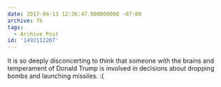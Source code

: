 ```yaml
---
date: 2017-04-13 12:36:47.000000000 -07:00
archive: fb
tags: 
  - Archive Post
id: '1492112207'
---
```


It is so deeply disconcerting to think that someone with the brains and temperament of Donald Trump is involved in decisions about dropping bombs and launching missiles. :(
